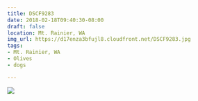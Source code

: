 ```yaml
---
title: DSCF9283
date: 2018-02-18T09:40:30-08:00
draft: false
location: Mt. Rainier, WA
img_url: https://d17enza3bfujl8.cloudfront.net/DSCF9283.jpg
tags:
- Mt. Rainier, WA
- Olives
- dogs

---
```


![](https://d17enza3bfujl8.cloudfront.net/DSCF9283.jpg)

